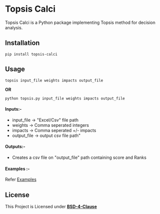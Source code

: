 # Topsis Calci

Topsis Calci is a Python package implementing Topsis method for decision analysis.

## Installation
```
pip install topsis-calci
```

## Usage
```
topsis input_file weights impacts output_file
```

**OR**

```
python topsis.py input_file weights impacts output_file
```

#### Inputs:-
* input_file -> "Excel/Csv" file path
* weights -> Comma seperated integers
* impacts -> Comma seperated +/- impacts
* output_file -> output csv file path"

#### Outputs:-
* Creates a csv file on "output_file" path containing score and Ranks

#### Examples :-
Refer [Examples](./examples)

## License
This Project is Licensed under [**BSD-4-Clause**](./LICENSE.txt)
